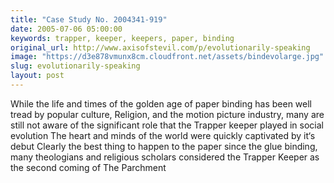 ```yaml
---
title: "Case Study No. 2004341-919"
date: 2005-07-06 05:00:00
keywords: trapper, keeper, keepers, paper, binding
original_url: http://www.axisofstevil.com/p/evolutionarily-speaking
image: "https://d3e878vmunx8cm.cloudfront.net/assets/bindevolarge.jpg"
slug: evolutionarily-speaking
layout: post
---
```


While the life and times of the golden age of paper binding has been well tread by popular culture, Religion, and the motion picture industry, many are still not aware of the significant role that the Trapper keeper played in social evolution The heart and minds of the world were quickly captivated by it‘s debut Clearly the best thing to happen to the paper since the glue binding, many theologians and religious scholars considered the Trapper Keeper as the second coming of The Parchment

